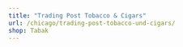 ```yaml
---
title: "Trading Post Tobacco & Cigars"
url: /chicago/trading-post-tobacco-und-cigars/
shop: Tabak
---
```

